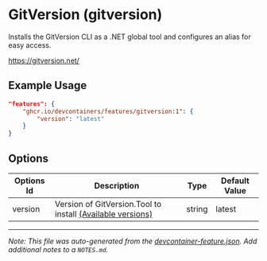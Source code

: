 # GitVersion (gitversion)

Installs the GitVersion CLI as a .NET global tool and configures an alias for easy access.

https://gitversion.net/

## Example Usage

```json
"features": {
    "ghcr.io/devcontainers/features/gitversion:1": {
        "version": "latest"
    }
}
```

## Options

| Options Id | Description | Type | Default Value |
|-----|-----|-----|-----|
| version | Version of GitVersion.Tool to install [(Available versions)](https://www.nuget.org/packages/GitVersion.Tool/#versions-body-tab) | string | latest |

---

_Note: This file was auto-generated from the [devcontainer-feature.json](https://github.com/devcontainers/feature-starter/blob/main/src/gitversion/devcontainer-feature.json). Add additional notes to a `NOTES.md`._
